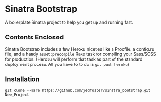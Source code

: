 # Sinatra Bootstrap

A boilerplate Sinatra project to help you get up and running fast. 

## Contents Enclosed

Sinatra Bootstrap includes a few Heroku niceties like a Procfile, a config.ru file, and a handy `asset:precompile` Rake task for compiling your Sass/SCSS for production. (Heroku will perform that task as part of the standard deployment process. All you have to to do is `git push heroku`)

## Installation
`git clone --bare https://github.com/jedfoster/sinatra_bootstrap.git New_Project`